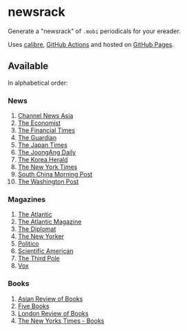 
# newsrack

Generate a "newsrack" of `.mobi` periodicals for your ereader.

Uses [calibre](https://calibre-ebook.com/), [GitHub Actions](.github/workflows/build.yml) and hosted on [GitHub Pages](https://pages.github.com/).

## Available

In alphabetical order:

### News
1. [Channel News Asia](https://www.channelnewsasia.com/)
2. [The Economist](https://www.economist.com/printedition)
3. [The Financial Times](https://www.ft.com/)
4. [The Guardian](https://www.theguardian.com/international)
5. [The Japan Times](https://www.japantimes.co.jp/)
6. [The JoongAng Daily](https://koreajoongangdaily.joins.com/)
7. [The Korea Herald](https://koreaherald.com/)
8. [The New York Times](https://www.nytimes.com/)
9. [South China Morning Post](https://www.scmp.com/)
10. [The Washington Post](https://www.washingtonpost.com/)

### Magazines
1. [The Atlantic](https://www.theatlantic.com/)
2. [The Atlantic Magazine](https://www.theatlantic.com/magazine/)
3. [The Diplomat](https://thediplomat.com/)
4. [The New Yorker](https://www.newyorker.com/)
5. [Politico](https://www.politico.com/)
6. [Scientific American](https://www.scientificamerican.com/)
7. [The Third Pole](https://www.thethirdpole.net/)
8. [Vox](https://www.vox.com/)

### Books
1. [Asian Review of Books](https://asianreviewofbooks.com)
2. [Five Books](https://fivebooks.com/)
3. [London Review of Books](https://www.lrb.co.uk/)
4. [The New Yorks Times - Books](https://www.nytimes.com/section/books)
